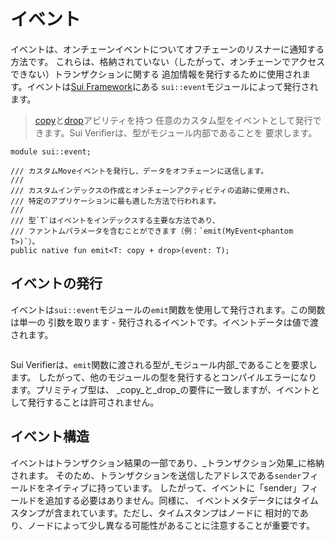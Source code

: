 # イベント

イベントは、オンチェーンイベントについてオフチェーンのリスナーに通知する方法です。
これらは、格納されていない（したがって、オンチェーンでアクセスできない）トランザクションに関する
追加情報を発行するために使用されます。イベントは[Sui Framework](./sui-framework)にある
`sui::event`モジュールによって発行されます。

> [copy](./../move-basics/copy-ability)と[drop](./../move-basics/drop-ability)アビリティを持つ
> 任意のカスタム型をイベントとして発行できます。Sui Verifierは、型がモジュール内部であることを
> 要求します。

```move
module sui::event;

/// カスタムMoveイベントを発行し、データをオフチェーンに送信します。
///
/// カスタムインデックスの作成とオンチェーンアクティビティの追跡に使用され、
/// 特定のアプリケーションに最も適した方法で行われます。
///
/// 型`T`はイベントをインデックスする主要な方法であり、
/// ファントムパラメータを含むことができます（例：`emit(MyEvent<phantom T>)`）。
public native fun emit<T: copy + drop>(event: T);
```

## イベントの発行

イベントは`sui::event`モジュールの`emit`関数を使用して発行されます。この関数は単一の
引数を取ります - 発行されるイベントです。イベントデータは値で渡されます。

```move file=packages/samples/sources/programmability/events.move anchor=emit

```

Sui Verifierは、`emit`関数に渡される型が_モジュール内部_であることを要求します。
したがって、他のモジュールの型を発行するとコンパイルエラーになります。プリミティブ型は、
_copy_と_drop_の要件に一致しますが、イベントとして発行することは許可されません。

## イベント構造

イベントはトランザクション結果の一部であり、_トランザクション効果_に格納されます。
そのため、トランザクションを送信したアドレスである`sender`フィールドをネイティブに持っています。
したがって、イベントに「sender」フィールドを追加する必要はありません。同様に、
イベントメタデータにはタイムスタンプが含まれています。ただし、タイムスタンプはノードに
相対的であり、ノードによって少し異なる可能性があることに注意することが重要です。

<!-- ## Reliability -->
